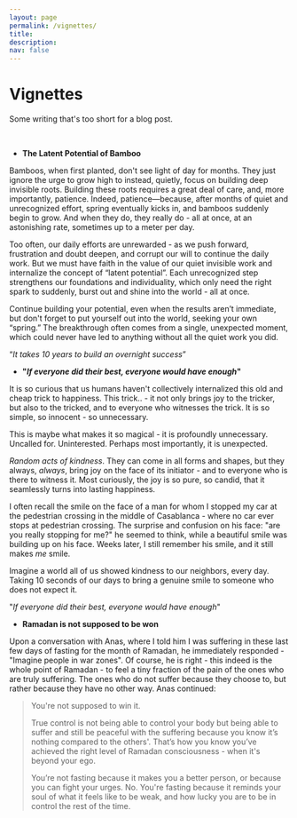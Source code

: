 ```yaml
---
layout: page
permalink: /vignettes/
title:  
description:
nav: false
---
```


<div class="talks">
    <div class="header-bar">
        <h1>Vignettes</h1>
        <p>Some writing that's too short for a blog post.</p> 
    </div>
</div>

<br />


* **The Latent Potential of Bamboo**

Bamboos, when first planted, don't see light of day for months. They just ignore the urge to grow high to instead, quietly, focus on building deep invisible roots. Building these roots requires a great deal of care, and, more importantly, patience. Indeed, patience—because, after months of quiet and unrecognized effort, spring eventually kicks in, and bamboos suddenly begin to grow. And when they do, they really do - all at once, at an astonishing rate, sometimes up to a meter per day.

Too often, our daily efforts are unrewarded - as we push forward, frustration and doubt deepen, and corrupt our will to continue the daily work. But we must have faith in the value of our quiet invisible work and internalize the concept of “latent potential”. Each unrecognized step strengthens our foundations and individuality, which only need the right spark to suddenly, burst out and shine into the world - all at once.

Continue building your potential, even when the results aren’t immediate, but don't forget to put yourself out into the world, seeking your own “spring.” The breakthrough often comes from a single, unexpected moment, which could never have led to anything without all the quiet work you did. 

“_It takes 10 years to build an overnight success_”

* **"*If everyone did their best, everyone would have enough*"**

It is so curious that us humans haven't collectively internalized this old and cheap trick to happiness. This trick.. - it not only brings joy to the tricker, but also to the tricked, and to everyone who witnesses the trick. It is so simple, so innocent - so unnecessary. 

This is maybe what makes it so magical - it is profoundly unnecessary. Uncalled for. Uninterested. Perhaps most importantly, it is unexpected.

*Random acts of kindness*. They can come in all forms and shapes, but they always, *always*, bring joy on the face of its initiator - and to everyone who is there to witness it. Most curiously, the joy is so pure, so candid, that it seamlessly turns into lasting happiness. 

I often recall the smile on the face of a man for whom I stopped my car at the pedestrian crossing in the middle of Casablanca - where no car ever stops at pedestrian crossing. The surprise and confusion on his face: "are you really stopping for me?" he seemed to think, while a beautiful smile was building up on his face. Weeks later, I still remember his smile, and it still makes *me* smile. 

Imagine a world all of us showed kindness to our neighbors, every day. Taking 10 seconds of our days to bring a genuine smile to someone who does not expect it. 

"*If everyone did their best, everyone would have enough*"

* **Ramadan is not supposed to be won** 

Upon a conversation with Anas, where I told him I was suffering in these last few days of fasting for the month of Ramadan, he immediately responded - "Imagine people in war zones". Of course, he is right - this indeed is the whole point of Ramadan - to feel a tiny fraction of the pain of the ones who are truly suffering. The ones who do not suffer because they choose to, but rather because they have no other way. Anas continued: 

> You're not supposed to win it.
> 
> True control is not being able to control your body but being able to suffer and still be peaceful with the suffering because you know it’s nothing compared to the others'.  That’s how you know you’ve achieved the right level of Ramadan consciousness - when it's beyond your ego. 
> 
> You’re not fasting because it makes you a better person, or because you can fight your urges. No. You're fasting because it reminds your soul of what it feels like to be weak, and how lucky you are to be in control the rest of the time. 



